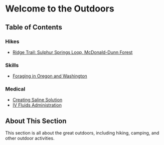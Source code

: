 # Welcome to the Outdoors

## Table of Contents

### Hikes

- [Ridge Trail: Sulphur Springs Loop, McDonald-Dunn Forest](./hikes/RidgeTrail_SulphurSpringsLoop_McDonaldDunnForest/index.md)

### Skills

- [Foraging in Oregon and Washington](./skills/foraging.md)

### Medical

- [Creating Saline Solution](./medical/createsaline.md)
- [IV Fluids Administration](./medical/ivfluids.md)

## About This Section

This section is all about the great outdoors, including hiking, camping, and other outdoor activities.
